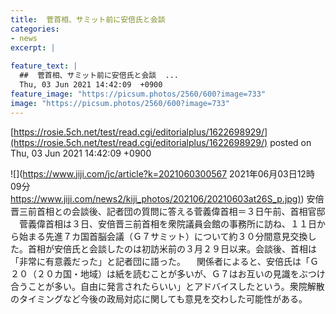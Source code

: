 ```yaml
---
title:  菅首相、サミット前に安倍氏と会談  
categories:
- news
excerpt: |
  
feature_text: |
  ##  菅首相、サミット前に安倍氏と会談  ...
  Thu, 03 Jun 2021 14:42:09  +0900
feature_image: "https://picsum.photos/2560/600?image=733"
image: "https://picsum.photos/2560/600?image=733"
---
```


[https://rosie.5ch.net/test/read.cgi/editorialplus/1622698929/](https://rosie.5ch.net/test/read.cgi/editorialplus/1622698929/)
posted on Thu, 03 Jun 2021 14:42:09  +0900

<!--more-->

![](https://www.jiji.com/jc/article?k=2021060300567 2021年06月03日12時09分 [https://www.jiji.com/news2/kiji_photos/202106/20210603at26S_p.jpg)](https://www.jiji.com/news2/kiji_photos/202106/20210603at26S_p.jpg)) 安倍晋三前首相との会談後、記者団の質問に答える菅義偉首相＝３日午前、首相官邸 　菅義偉首相は３日、安倍晋三前首相を衆院議員会館の事務所に訪ね、１１日から始まる先進７カ国首脳会議（Ｇ７サミット）について約３０分間意見交換した。首相が安倍氏と会談したのは初訪米前の３月２９日以来。会談後、首相は「非常に有意義だった」と記者団に語った。 　関係者によると、安倍氏は「Ｇ２０（２０カ国・地域）は紙を読むことが多いが、Ｇ７はお互いの見識をぶつけ合うことが多い。自由に発言されたらいい」とアドバイスしたという。衆院解散のタイミングなど今後の政局対応に関しても意見を交わした可能性がある。
